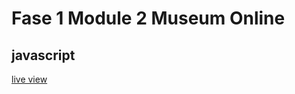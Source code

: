 # Fase 1 Module 2 Museum Online
## javascript

[live view](http://34334.hosts2.ma-cloud.nl/f1m2js/les1-background-color/)